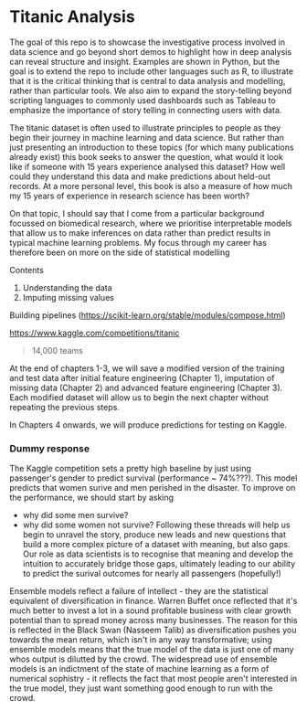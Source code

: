 # Titanic Analysis


The goal of this repo is to showcase the investigative process involved in data science and go beyond short demos to highlight how in deep analysis can reveal structure and insight. Examples are shown in Python, but the goal is to extend the repo to include other languages such as R, to illustrate that it is the critical thinking that is central to data analysis and modelling, rather than particular tools. We also aim to expand the story-telling beyond scripting languages to commonly used dashboards such as Tableau to emphasize the importance of story telling in connecting users with data.

The titanic dataset is often used to illustrate principles to people as they begin their journey in machine learning and data science. But rather than just presenting an introduction to these topics (for which many publications already exist) this book seeks to answer the question, what would it look like if someone with 15 years experience analysed this dataset? How well could they understand this data and make predictions about held-out records. At a more personal level, this book is also a measure of how much my 15 years of experience in research science has been worth? 

On that topic, I should say that I come from a particular background focussed on biomedical research, where we prioritise interpretable models that allow us to make inferences on data rather than predict results in typical machine learning problems. My focus through my career has therefore been on more on the side of statistical modelling 



Contents
1. Understanding the data
2. Imputing missing values



Building pipelines (https://scikit-learn.org/stable/modules/compose.html)

https://www.kaggle.com/competitions/titanic

>14,000 teams

At the end of chapters 1-3, we will save a modified version of the training and test data after initial feature engineering (Chapter 1), imputation of missing data (Chapter 2) and advanced feature engineering (Chapter 3). Each modified dataset will allow us to begin the next chapter without repeating the previous steps.

In Chapters 4 onwards, we will produce predictions for testing on Kaggle. 




### Dummy response

The Kaggle competition sets a pretty high baseline by just using passenger's gender to predict survival (performance ~ 74%???). This model predicts that women surive and men perished in the disaster. To improve on the performance, we should start by asking
- why did some men survive?
- why did some women not survive?
Following these threads will help us begin to unravel the story, produce new leads and new questions that build a more complex picture of a dataset with meaning, but also gaps. Our role as data scientists is to recognise that meaning and develop the intuition to accurately bridge those gaps, ultimately leading to our ability to predict the surival outcomes for nearly all passengers (hopefully!)



Ensemble models reflect a failure of intellect - they are the statistical equivalent of diversification in finance. Warren Buffet once reflected that it's much better to invest a lot in a sound profitable business with clear growth potential than to spread money across many businesses. The reason for this is reflected in the Black Swan (Nasseem Talib) as diversification pushes you towards the mean return, which isn't in any way transformative; using ensemble models means that the true model of the data is just one of many whos output is dilutted by the crowd. The widespread use of ensemble models is an indictment of the state of machine learning as a form of numerical sophistry - it reflects the fact that most people aren't interested in the true model, they just want something good enough to run with the crowd.